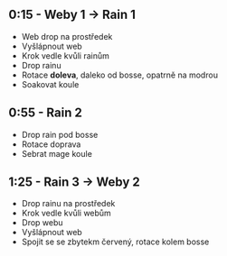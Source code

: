 ## 0:15 - Weby 1 -> Rain 1

- Web drop na prostředek
- Vyšlápnout web
- Krok vedle kvůli rainům
- Drop rainu
- Rotace **doleva**, daleko od bosse, opatrně na modrou
- Soakovat koule

## 0:55 - Rain 2

- Drop rain pod bosse
- Rotace doprava
- Sebrat mage koule

## 1:25 - Rain 3 -> Weby 2

- Drop rainu na prostředek
- Krok vedle kvůli webům
- Drop webu
- Vyšlápnout web
- Spojit se se zbytekm červený, rotace kolem bosse
